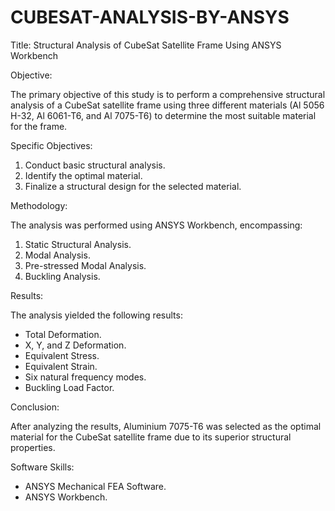 # CUBESAT-ANALYSIS-BY-ANSYS

Title: Structural Analysis of CubeSat Satellite Frame Using ANSYS Workbench

Objective:

The primary objective of this study is to perform a comprehensive structural analysis of a CubeSat satellite frame using three different materials (Al 5056 H-32, Al 6061-T6, and Al 7075-T6) to determine the most suitable material for the frame.

Specific Objectives:

1. Conduct basic structural analysis.
2. Identify the optimal material.
3. Finalize a structural design for the selected material.

Methodology:

The analysis was performed using ANSYS Workbench, encompassing:

1. Static Structural Analysis.
2. Modal Analysis.
3. Pre-stressed Modal Analysis.
4. Buckling Analysis.

Results:

The analysis yielded the following results:

- Total Deformation.
- X, Y, and Z Deformation.
- Equivalent Stress.
- Equivalent Strain.
- Six natural frequency modes.
- Buckling Load Factor.

Conclusion:

After analyzing the results, Aluminium 7075-T6 was selected as the optimal material for the CubeSat satellite frame due to its superior structural properties.

Software Skills:

- ANSYS Mechanical FEA Software.
- ANSYS Workbench.
